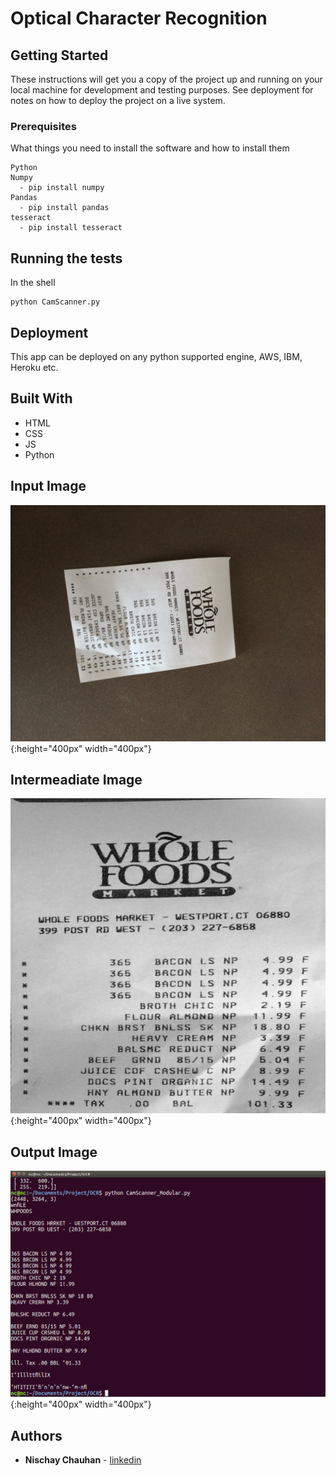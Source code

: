 # Optical Character Recognition

## Getting Started

These instructions will get you a copy of the project up and running on your local machine for development and testing purposes. See deployment for notes on how to deploy the project on a live system.

### Prerequisites

What things you need to install the software and how to install them

```
Python
Numpy
  - pip install numpy
Pandas
  - pip install pandas
tesseract
  - pip install tesseract
```

## Running the tests

In the shell
```
python CamScanner.py
```


## Deployment

This app can be deployed on any python supported engine, AWS, IBM, Heroku etc. 

## Built With

* HTML
* CSS
* JS
* Python
## Input Image
![img1](https://github.com/NischayChauhan/OCR/blob/master/sample.jpg){:height="400px" width="400px"}
## Intermeadiate Image
![img2](https://github.com/NischayChauhan/OCR/blob/master/refined_receipt.jpg){:height="400px" width="400px"}
## Output Image
![img2](https://github.com/NischayChauhan/OCR/blob/master/Screenshot%20from%202018-07-25%2000-51-48.png){:height="400px" width="400px"}
## Authors

* **Nischay Chauhan** - [linkedin](https://www.linkedin.com/in/nischaychauhan/)
